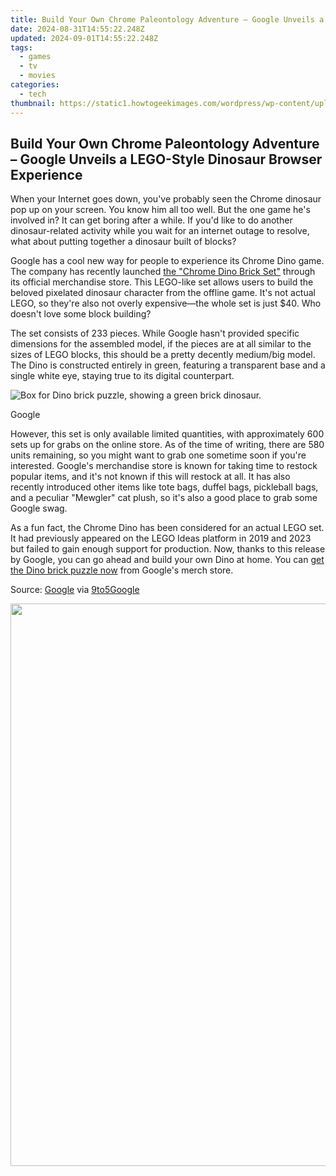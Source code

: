 ```yaml
---
title: Build Your Own Chrome Paleontology Adventure – Google Unveils a LEGO-Style Dinosaur Browser Experience
date: 2024-08-31T14:55:22.248Z
updated: 2024-09-01T14:55:22.248Z
tags:
  - games
  - tv
  - movies
categories:
  - tech
thumbnail: https://static1.howtogeekimages.com/wordpress/wp-content/uploads/2024/06/dino.jpg
---
```


## Build Your Own Chrome Paleontology Adventure – Google Unveils a LEGO-Style Dinosaur Browser Experience

When your Internet goes down, you've probably seen the Chrome dinosaur pop up on your screen. You know him all too well. But the one game he's involved in? It can get boring after a while. If you'd like to do another dinosaur-related activity while you wait for an internet outage to resolve, what about putting together a dinosaur built of blocks?

 Google has a cool new way for people to experience its Chrome Dino game. The company has recently launched [the "Chrome Dino Brick Set"](https://shop.merch.google/product/lifestyle/chrome-dino-brick-set-ggoegfnh228499?itemListName=Category) through its official merchandise store. This LEGO-like set allows users to build the beloved pixelated dinosaur character from the offline game. It's not actual LEGO, so they're also not overly expensive—the whole set is just $40\. Who doesn't love some block building?

 The set consists of 233 pieces. While Google hasn't provided specific dimensions for the assembled model, if the pieces are at all similar to the sizes of LEGO blocks, this should be a pretty decently medium/big model. The Dino is constructed entirely in green, featuring a transparent base and a single white eye, staying true to its digital counterpart.

![Box for Dino brick puzzle, showing a green brick dinosaur.](https://static1.howtogeekimages.com/wordpress/wp-content/uploads/2024/06/google-dino-lego.jpg) 

Google 

 However, this set is only available limited quantities, with approximately 600 sets up for grabs on the online store. As of the time of writing, there are 580 units remaining, so you might want to grab one sometime soon if you're interested. Google's merchandise store is known for taking time to restock popular items, and it's not known if this will restock at all. It has also recently introduced other items like tote bags, duffel bags, pickleball bags, and a peculiar "Mewgler" cat plush, so it's also a good place to grab some Google swag.

 As a fun fact, the Chrome Dino has been considered for an actual LEGO set. It had previously appeared on the LEGO Ideas platform in 2019 and 2023 but failed to gain enough support for production. Now, thanks to this release by Google, you can go ahead and build your own Dino at home. You can [get the Dino brick puzzle now](https://shop.merch.google/product/lifestyle/chrome-dino-brick-set-ggoegfnh228499?itemListName=Category) from Google's merch store.

 Source: [Google](https://shop.merch.google/product/lifestyle/chrome-dino-brick-set-ggoegfnh228499?itemListName=Category) via [9to5Google](https://9to5google.com/2024/06/20/chrome-dino-lego/)

<ins class="adsbygoogle"
     style="display:block"
     data-ad-format="autorelaxed"
     data-ad-client="ca-pub-7571918770474297"
     data-ad-slot="1223367746"></ins>



<ins class="adsbygoogle"
     style="display:block"
     data-ad-client="ca-pub-7571918770474297"
     data-ad-slot="8358498916"
     data-ad-format="auto"
     data-full-width-responsive="true"></ins>



<!-- affiliate ads begin -->
<a href="https://tinyland.pxf.io/c/5597632/1793214/19135" target="_top" id="1793214"><img src="//a.impactradius-go.com/display-ad/19135-1793214" border="0" alt="" width="900" height="900"/></a><img height="0" width="0" src="https://imp.pxf.io/i/5597632/1793214/19135" style="position:absolute;visibility:hidden;" border="0" />
<!-- affiliate ads end -->